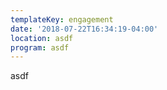```yaml
---
templateKey: engagement
date: '2018-07-22T16:34:19-04:00'
location: asdf
program: asdf
---
```

asdf
